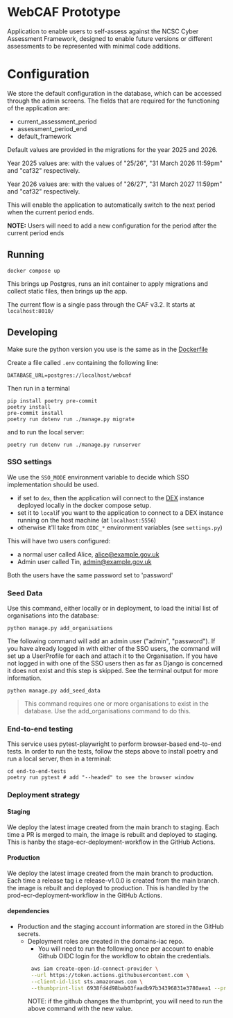 # WebCAF Prototype

Application to enable users to self-assess against the NCSC Cyber Assessment Framework, designed to
enable future versions or different assessments to be represented with minimal code additions.

# Configuration

We store the default configuration in the database, which can be accessed through the admin screens. The fields that are
required for the
functioning of the application are:

- current_assessment_period
- assessment_period_end
- default_framework

Default values are provided in the migrations for the year 2025 and 2026.

Year 2025 values are:
with the values of "25/26", "31 March 2026 11:59pm" and "caf32" respectively.

Year 2026 values are:
with the values of "26/27", "31 March 2027 11:59pm" and "caf32" respectively.

This will enable the application to automatically switch to the next period when the current period ends.

**NOTE:** Users will need to add a new configuration for the period after the current period ends

## Running

```
docker compose up
```

This brings up Postgres, runs an init container to apply migrations and collect static files, then brings up the app.

The current flow is a single pass through the CAF v3.2. It starts at `localhost:8010/`



## Developing

Make sure the python version you use is the same as in the [Dockerfile](Dockerfile)

Create a file called `.env` containing the following line:

```
DATABASE_URL=postgres://localhost/webcaf
```

Then run in a terminal

``` shell
pip install poetry pre-commit
poetry install
pre-commit install
poetry run dotenv run ./manage.py migrate
```

and to run the local server:

``` shell
poetry run dotenv run ./manage.py runserver
```

### SSO settings

We use the `SSO_MODE` environment variable to decide which SSO implementation should be used.

- if set to `dex`, then the application will connect to the [DEX](https://dexidp.io/) instance deployed locally in the
  docker compose setup.
- set it to `local`if you want to the application to connect to a DEX instance running on the host machine (at
  `localhost:5556`)
- otherwise it'll take from `OIDC_*` environment variables (see `settings.py`)

This will have two users configured:

- a normal user called Alice, alice@example.gov.uk
- Admin user called Tin, admin@example.gov.uk

Both the users have the same password set to 'password'

### Seed Data

Use this command, either locally or in deployment, to load the initial list of organisations into the database:

```
python manage.py add_organisations
```

The following command will add an admin user ("admin", "password"). If you have already logged in with either of the SSO
users, the command will set up a UserProfile for each and attach it to the Organisation. If you have not logged in with
one of the SSO users then as far as Django is concerned it does not exist and this step is skipped. See the terminal
output for more information.

```
python manage.py add_seed_data
```

> This command requires one or more organisations to exist in the database. Use the add_organisations command to do
> this.

### End-to-end testing

This service uses pytest-playwright to perform browser-based end-to-end tests. In order to run the tests,
follow the steps above to install poetry and run a local server, then in a terminal:

``` shell
cd end-to-end-tests
poetry run pytest # add "--headed" to see the browser window
```

### Deployment strategy

#### Staging

We deploy the latest image created from the main branch to staging. Each time a PR is merged to main,
the image is rebuilt and deployed to staging. This is hanby the stage-ecr-deployment-workflow in the GitHub Actions.

#### Production

We deploy the latest image created from the main branch to production. Each time a release tag i.e release-v1.0.0 is
created from
the main branch.
the image is rebuilt and deployed to production. This is handled by the prod-ecr-deployment-workflow in the GitHub
Actions.

#### dependencies

- Production and the staging account information are stored in the GitHub secrets.
    - Deployment roles are created in the domains-iac repo.
        - You will need to run the following once per account to enable Github OIDC login for the workflow to obtain the
          credentials.
      ```bash
       aws iam create-open-id-connect-provider \
       --url https://token.actions.githubusercontent.com \
       --client-id-list sts.amazonaws.com \
       --thumbprint-list 6938fd4d98bab03faadb97b34396831e3780aea1 --profile <profile>
       ```
      NOTE: if the github changes the thumbprint, you will need to run the above command with the new value.
